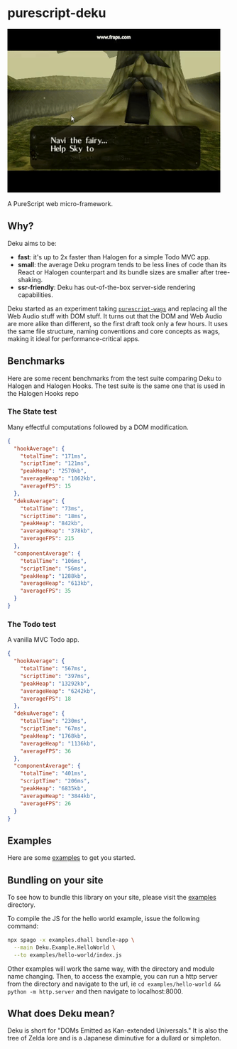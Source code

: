 # purescript-deku

![deku](./deku.gif)

A PureScript web micro-framework.

## Why?

Deku aims to be:

- **fast**: it's up to 2x faster than Halogen for a simple Todo MVC app.
- **small**: the average Deku program tends to be less lines of code than its React or Halogen counterpart and its bundle sizes are smaller after tree-shaking.
- **ssr-friendly**: Deku has out-of-the-box server-side rendering capabilities.

Deku started as an experiment taking [`purescript-wags`](https://github.com/mikesol/purescritp-wags) and replacing all the Web Audio stuff with DOM stuff. It turns out that the DOM and Web Audio are more alike than different, so the first draft took only a few hours. It uses the same file structure, naming conventions and core concepts as wags, making it ideal for performance-critical apps.

## Benchmarks

Here are some recent benchmarks from the test suite comparing Deku to Halogen and Halogen Hooks. The test suite is the same one that is used in the Halogen Hooks repo

### The State test

Many effectful computations followed by a DOM modification.

```json
{
  "hookAverage": {
    "totalTime": "171ms",
    "scriptTime": "121ms",
    "peakHeap": "2570kb",
    "averageHeap": "1062kb",
    "averageFPS": 15
  },
  "dekuAverage": {
    "totalTime": "73ms",
    "scriptTime": "18ms",
    "peakHeap": "842kb",
    "averageHeap": "378kb",
    "averageFPS": 215
  },
  "componentAverage": {
    "totalTime": "106ms",
    "scriptTime": "56ms",
    "peakHeap": "1288kb",
    "averageHeap": "613kb",
    "averageFPS": 35
  }
}
```

### The Todo test

A vanilla MVC Todo app.

```json
{
  "hookAverage": {
    "totalTime": "567ms",
    "scriptTime": "397ms",
    "peakHeap": "13292kb",
    "averageHeap": "6242kb",
    "averageFPS": 18
  },
  "dekuAverage": {
    "totalTime": "230ms",
    "scriptTime": "67ms",
    "peakHeap": "1768kb",
    "averageHeap": "1136kb",
    "averageFPS": 36
  },
  "componentAverage": {
    "totalTime": "401ms",
    "scriptTime": "206ms",
    "peakHeap": "6835kb",
    "averageHeap": "3844kb",
    "averageFPS": 26
  }
}
```

## Examples

Here are some [examples](./examples) to get you started.

## Bundling on your site

To see how to bundle this library on your site, please visit the [examples](./examples) directory.

To compile the JS for the hello world example, issue the following command:

```bash
npx spago -x examples.dhall bundle-app \
  --main Deku.Example.HelloWorld \
  --to examples/hello-world/index.js
```

Other examples will work the same way, with the directory and module name changing. Then, to access the example, you can run a http server from the directory and navigate to the url, ie `cd examples/hello-world && python -m http.server` and then navigate to localhost:8000.

## What does Deku mean?

Deku is short for "DOMs Emitted as Kan-extended Universals." It is also the tree of Zelda lore and is a Japanese diminutive for a dullard or simpleton.